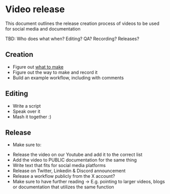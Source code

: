 # Video release
This document outlines the release creation process of videos to be used for social media and documentation

TBD: Who does what when? Editing? QA? Recording? Releases?

## Creation
- Figure out [what to make](https://github.com/infopercept/projects) 
- Figure out the way to make and record it
- Build an example workflow, including with comments

## Editing
- Write a script
- Speak over it
- Mash it together :)

## Release
- Make sure to:
* Release the video on our Youtube and add it to the correct list 
* Add the video to PUBLIC documentation for the same thing
* Write text that fits for social media platforms
* Release on Twitter, Linkedin & Discord announcement
* Release a workflow publicly from the X account?
* Make sure to have further reading -> E.g. pointing to larger videos, blogs or documentation that utilizes the same function

